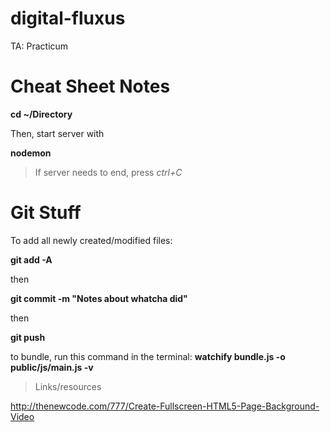 # digital-fluxus
TA: Practicum

# Cheat Sheet Notes

**cd ~/Directory**

Then, start server with

**nodemon**

> If server needs to end, press *ctrl+C*

# Git Stuff

To add all newly created/modified files:

**git add -A**

then

**git commit -m "Notes about whatcha did"**

then

**git push**

to bundle, run this command in the terminal:
**watchify bundle.js -o public/js/main.js -v**

> Links/resources

http://thenewcode.com/777/Create-Fullscreen-HTML5-Page-Background-Video
